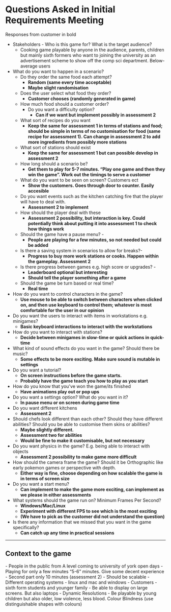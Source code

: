 <h1> Questions Asked in Initial Requirements Meeting </h1>
Responses from customer in bold

- Stakeholders - Who is this game for? What is the target audience?
	- Cooking game playable by anyone in the audience, parents, children but mainly sixth
formers who want to joining the university as an advertisement scheme to show off the comp
sci department. Below-average users
 - What do you want to happen in a scenario?
	- Do they order the same food each attempt?
		- **Random (same every time acceptable)**
		- **Maybe slight randomisation**
	- Does the user select what food they order?
		- **Customer chooses (randomly generated in game)**
	- How much food should a customer order?
		- Do you want a difficulty option?
			- **Can if we want but implement possibly in assessment 2**
	- What sort of recipes do you want
		- **Keep the same for assessment 1 in terms of stations and food; should be
simple in terms of no customisation for food (same recipe for assessment 1).
Can change in assessment 2 to add more ingredients from possibly more
stations**
	- What sort of stations should exist
		- **Keep the same for assessment 1 but can possible develop in assessment 2**
	- How long should a scenario be?
		- **Get them to play for 5-7 minutes. “Play one game and then they win the
game”. Work out the timings to serve a customer**
	- What do you want to be seen on screen? Customers ect
		- **Show the customers. Goes through door to counter. Easily accesible**
	- Do you want events such as the kitchen catching fire that the player will have
to deal with.
		- **Assessment 2 to implement**
	- How should the player deal with these
		- **Assessment 2 possibility, but interaction is key. Could
potentially think about putting it into assessment 1 to check
how things work**
	- Should the game have a pause menu? -
		- **People are playing for a few minutes, so not needed but could be added**
	- Is there a saving system in scenarios to allow for breaks?-
		- **Progress to buy more work stations or cooks. Happen within the gameplay.
Assessment 2**
	- Is there progress between games e.g. high score or upgrades? -
		- **Leaderboard optional but interesting**
		- **Should tell the player something after a game**
	- Should the game be turn based or real time?
		- **Real time**
- How do you want to control characters in the game?
	- **Use mouse to be able to switch between characters when clicked on, and then use keyboard
to control them; whatever is most comfortable for the user in our opinion**
- Do you want the users to interact with items in workstations e.g. minigames?
	- **Basic keyboard interactions to interact with the workstations**
- How do you want to interact with stations?
	- **Decide between minigames in slow-time or quick actions in quick-time**
- What kind of sound effects do you want in the game? Should there be music?
	- **Some effects to be more exciting. Make sure sound is mutable in settings**
- Do you want a tutorial?
	- **On screen instructions before the game starts.**
	- **Probably have the game teach you how to play as you start**
- How do you know that you've won the game/its finished
	- **Have animations play out or pop ups**
- Do you want a settings option? What do you want in it?
	- **In pause menu or on screen during game time**
- Do you want different kitchens
	- **Assessment 2**
- Should chefs look different than each other? Should they have different abilities? Should you be able to customise them skins or abilities?
	- **Maybe slightly different.**
	- **Assessment two for abilities**
	- **Would be fine to make it customisable, but not necessary**
- Do you want physics in the game? E.g. being able to interact with objects
	- **Assessment 2 possibility to make game more difficult**
- How should the camera frame the game? Should it be Orthographic like early
pokemon games or perspective with depth.
	- **Either way is fine, choose depending on how scalable the game is in terms of screen
size**
- Do you want a start menu?
	- **Can implement to make the game more exciting, can implement as we please in
either assessments**
- What systems should the game run on? Minimum Frames Per Second?
	- **Windows/Mac/Linux**
	- **Experiment with different FPS to see which is the most exciting**
	- **(We have to pick as the customer did not understand the question)**
- Is there any information that we missed that you want in the game specifically?
	- **Can catch up any time in practical sessions**
<hr>
<h2>Context to the game</h2>
- People in the public from A level coming to university of york open days
- Playing for only a few minutes “5-6” minutes. Give some decent experience
- Second part only 10 minutes (assessment 2)
- Should be scalable
- Different operating systems - linux and mac and windows
- Customers - sixth form students and younger family
- Be able to display on large screens. But also laptops
- Dynamic Resolutions
- Be playable by young children but also older, low violence, less blood.
Colour Blindness (use distinguishable shapes with colours)